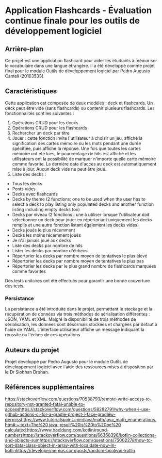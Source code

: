 # Application Flashcards - Évaluation continue finale pour les outils de développement logiciel

## Arrière-plan

Ce projet est une application flashcard pour aider les étudiants à mémoriser le vocabulaire dans une langue étrangère. Il a été développé comme projet final pour le module Outils de développement logiciel par Pedro Augusto Canteli (20103533).

## Caractéristiques

Cette application est composée de deux modèles : deck et flashcards. Un deck peut être vide (sans flashcards) ou contenir plusieurs flashcards. Les fonctionnalités sont les suivantes :

1.  Opérations CRUD pour les decks
2.  Opérations CRUD pour les flashcards
3.  Rechercher un deck par titre
4.  Jouer : cette fonction invite l'utilisateur à choisir un jeu, affiche la signification des cartes mémoire ou les mots pendant une durée spécifiée, puis affiche la réponse. Une fois que toutes les cartes mémoire ont été lues, le pourcentage de hits est affiché et les utilisateurs ont la possibilité de marquer n'importe quelle carte mémoire comme favorite. La dernière date d'accès au deck est automatiquement mise à jour. Aucun deck vide ne peut être joué.
5.  Liste des decks :

-   Tous les decks
-   Ponts vides
-   Decks avec flashcards
-   Decks by theme (2 functions: one to be used when the user has to select a deck to play listing only populated decks and another function listing including empty decks too)
-   Decks par niveau (2 fonctions : une à utiliser lorsque l'utilisateur doit sélectionner un deck pour jouer en répertoriant uniquement les decks remplis et une autre fonction listant également les decks vides)
-   Decks joués le plus récemment
-   Decks les moins récemment joués
-   Je n'ai jamais joué aux decks
-   Liste des decks par nombre de hits
-   Lister les decks par nombre d'échecs
-   Répertorier les decks par nombre moyen de tentatives le plus élevé
-   Répertorier les decks par nombre moyen de tentatives le plus bas
-   Répertorier les decks par le plus grand nombre de flashcards marquées comme favorites

Des tests unitaires ont été effectués pour garantir une bonne couverture des tests.

### Persistance

La persistance a été introduite dans le projet, permettant le stockage et la récupération de données via trois méthodes de sérialisation différentes : JSON, YAML et XML. Malgré la disponibilité de trois méthodes de sérialisation, les données sont désormais stockées et chargées par défaut à l'aide de YAML. L'interface utilisateur affiche un message indiquant la réussite ou l'échec de ces opérations.

## Auteurs du projet

Projet développé par Pedro Augusto pour le module Outils de développement logiciel avec l'aide des ressources mises à disposition par le Dr Siobhan Drohan.

## Références supplémentaires

<https://stackoverflow.com/questions/70538793/remote-write-access-to-repository-not-granted-fatal-unable-to-access><https://stackoverflow.com/questions/58282791/why-when-i-use-github-actions-ci-for-a-gradle-project-i-face-gradlew-permiss>[https://www.tutorialspoint.com/java/math/java_math_enumerations.htm#:~:text=The%20 java.,result%20is%20to%20be%20 calculated](https://www.tutorialspoint.com/java/math/java_math_enumerations.htm#:~:text=The%20java.,result%20is%20to%20be%20calculated).<https://www.baeldung.com/kotlin/round-numbers><https://stackoverflow.com/questions/66368396/kotlin-collections-and-objects-sum><https://stackoverflow.com/questions/75002278/how-to-sort-data-class-object-in-array-with-localdate-now-in-kotlin><https://developermemos.com/posts/random-boolean-kotlin>
